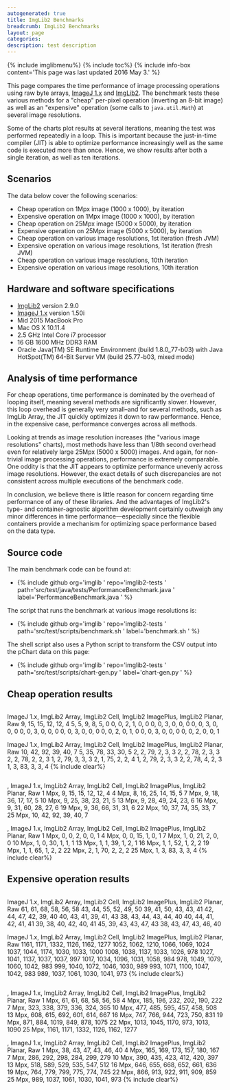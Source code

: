 ```yaml
---
autogenerated: true
title: ImgLib2 Benchmarks
breadcrumb: ImgLib2 Benchmarks
layout: page
categories: 
description: test description
---
```


{% include imglibmenu%}
{% include toc%}
{% include info-box content='This page was last updated 2016 May 3.' %}

This page compares the time performance of image processing operations using raw byte arrays, [ImageJ 1.x](ImageJ_1.x ) and [ImgLib2](ImgLib2 ). The benchmark tests these various methods for a "cheap" per-pixel operation (inverting an 8-bit image) as well as an "expensive" operation (some calls to `java.util.Math`) at several image resolutions.

Some of the charts plot results at several iterations, meaning the test was performed repeatedly in a loop. This is important because the just-in-time compiler (JIT) is able to optimize performance increasingly well as the same code is executed more than once. Hence, we show results after both a single iteration, as well as ten iterations.

## Scenarios

The data below cover the following scenarios:

  - Cheap operation on 1Mpx image (1000 x 1000), by iteration
  - Expensive operation on 1Mpx image (1000 x 1000), by iteration
  - Cheap operation on 25Mpx image (5000 x 5000), by iteration
  - Expensive operation on 25Mpx image (5000 x 5000), by iteration
  - Cheap operation on various image resolutions, 1st iteration (fresh JVM)
  - Expensive operation on various image resolutions, 1st iteration (fresh JVM)
  - Cheap operation on various image resolutions, 10th iteration
  - Expensive operation on various image resolutions, 10th iteration

## Hardware and software specifications

  - [ImgLib2](ImgLib2 ) version 2.9.0
  - [ImageJ 1.x](ImageJ_1.x ) version 1.50i
  - Mid 2015 MacBook Pro
  - Mac OS X 10.11.4
  - 2.5 GHz Intel Core i7 processor
  - 16 GB 1600 MHz DDR3 RAM
  - Oracle Java(TM) SE Runtime Environment (build 1.8.0\_77-b03) with Java HotSpot(TM) 64-Bit Server VM (build 25.77-b03, mixed mode)

## Analysis of time performance

For cheap operations, time performance is dominated by the overhead of looping itself, meaning several methods are significantly slower. However, this loop overhead is generally very small–and for several methods, such as ImgLib Array, the JIT quickly optimizes it down to raw performance. Hence, in the expensive case, performance converges across all methods.

Looking at trends as image resolution increases (the "various image resolutions" charts), most methods have less than 1/8th second overhead even for relatively large 25Mpx (5000 x 5000) images. And again, for non-trivial image processing operations, performance is extremely comparable. One oddity is that the JIT appears to optimize performance unevenly across image resolutions. However, the exact details of such discrepancies are not consistent across multiple executions of the benchmark code.

In conclusion, we believe there is little reason for concern regarding time performance of any of these libraries. And the advantages of ImgLib2's type- and container-agnostic algorithm development certainly outweigh any minor differences in time performance—especially since the flexible containers provide a mechanism for optimizing space performance based on the data type.

## Source code

The main benchmark code can be found at:

  - {% include github org='imglib ' repo='imglib2-tests ' path='src/test/java/tests/PerformanceBenchmark.java ' label='PerformanceBenchmark.java ' %}

The script that runs the benchmark at various image resolutions is:

  - {% include github org='imglib ' repo='imglib2-tests ' path='src/test/scripts/benchmark.sh ' label='benchmark.sh ' %}

The shell script also uses a Python script to transform the CSV output into the pChart data on this page:

  - {% include github org='imglib ' repo='imglib2-tests ' path='src/test/scripts/chart-gen.py ' label='chart-gen.py ' %}

## Cheap operation results

<div style="float: left">

<pLines ymin=0 title="Iteration x Time (ms) at 1 Mpx" size=300x250 plots> ImageJ 1.x, ImgLib2 Array, ImgLib2 Cell, ImgLib2 ImagePlus, ImgLib2 Planar, Raw 9, 15, 15, 12, 12, 4 5, 5, 9, 8, 5, 0 0, 0, 2, 1, 0, 0 0, 0, 3, 0, 0, 0 0, 0, 3, 0, 0, 0 0, 0, 3, 0, 0, 0 0, 0, 3, 0, 0, 0 0, 0, 2, 0, 1, 0 0, 0, 3, 0, 0, 0 0, 0, 2, 0, 0, 1 </pLines>

</div>

<pLines ymin=0 title="Iteration x Time (ms) at 25 Mpx" size=435x250 plots legend> ImageJ 1.x, ImgLib2 Array, ImgLib2 Cell, ImgLib2 ImagePlus, ImgLib2 Planar, Raw 10, 42, 92, 39, 40, 7 5, 35, 78, 33, 30, 5 2, 2, 79, 2, 3, 3 2, 2, 78, 2, 3, 3 2, 2, 78, 2, 2, 3 1, 2, 79, 3, 3, 3 2, 1, 75, 2, 2, 4 1, 2, 79, 2, 3, 3 2, 2, 78, 4, 2, 3 1, 3, 83, 3, 3, 4 </pLines> {% include clear%}


<div style="float: left">

<pLines ymin=0 title="Resolution x Time (ms) at iteration #1" size=300x250 angle=90 cubic plots> , ImageJ 1.x, ImgLib2 Array, ImgLib2 Cell, ImgLib2 ImagePlus, ImgLib2 Planar, Raw 1 Mpx, 9, 15, 15, 12, 12, 4 4 Mpx, 8, 16, 25, 14, 15, 5 7 Mpx, 9, 18, 36, 17, 17, 5 10 Mpx, 9, 25, 38, 23, 21, 5 13 Mpx, 9, 28, 49, 24, 23, 6 16 Mpx, 9, 31, 60, 28, 27, 6 19 Mpx, 9, 36, 66, 31, 31, 6 22 Mpx, 10, 37, 74, 35, 33, 7 25 Mpx, 10, 42, 92, 39, 40, 7 </pLines>

</div>

<pLines ymin=0 title="Resolution x Time (ms) at iteration #10" size=435x250 angle=90 cubic plots legend> , ImageJ 1.x, ImgLib2 Array, ImgLib2 Cell, ImgLib2 ImagePlus, ImgLib2 Planar, Raw 1 Mpx, 0, 0, 2, 0, 0, 1 4 Mpx, 0, 0, 15, 1, 0, 1 7 Mpx, 1, 0, 21, 2, 0, 0 10 Mpx, 1, 0, 30, 1, 1, 1 13 Mpx, 1, 1, 39, 1, 2, 1 16 Mpx, 1, 1, 52, 1, 2, 2 19 Mpx, 1, 1, 65, 1, 2, 2 22 Mpx, 2, 1, 70, 2, 2, 2 25 Mpx, 1, 3, 83, 3, 3, 4 </pLines> {% include clear%}


## Expensive operation results

<div style="float: left">

<pLines ymin=0 title="Iteration x Time (ms) at 1 Mpx" size=300x250 plots> ImageJ 1.x, ImgLib2 Array, ImgLib2 Cell, ImgLib2 ImagePlus, ImgLib2 Planar, Raw 61, 61, 68, 58, 56, 58 43, 44, 55, 52, 49, 50 39, 41, 50, 43, 43, 41 42, 44, 47, 42, 39, 40 40, 43, 41, 39, 41, 43 38, 43, 44, 43, 44, 40 40, 44, 41, 42, 41, 41 39, 38, 40, 42, 40, 41 45, 39, 43, 43, 47, 43 38, 43, 47, 43, 46, 40 </pLines>

</div>

<pLines ymin=0 title="Iteration x Time (ms) at 25 Mpx" size=435x250 plots legend> ImageJ 1.x, ImgLib2 Array, ImgLib2 Cell, ImgLib2 ImagePlus, ImgLib2 Planar, Raw 1161, 1171, 1332, 1126, 1162, 1277 1052, 1062, 1210, 1066, 1069, 1024 1037, 1044, 1174, 1030, 1033, 1000 1008, 1038, 1137, 1033, 1026, 978 1027, 1041, 1137, 1037, 1037, 997 1017, 1034, 1096, 1031, 1058, 984 978, 1049, 1079, 1060, 1042, 983 999, 1040, 1072, 1046, 1030, 989 993, 1071, 1100, 1047, 1042, 983 989, 1037, 1061, 1030, 1041, 973 </pLines> {% include clear%}


<div style="float: left">

<pLines ymin=0 title="Resolution x Time (ms) at iteration #1" size=300x250 angle=90 cubic plots> , ImageJ 1.x, ImgLib2 Array, ImgLib2 Cell, ImgLib2 ImagePlus, ImgLib2 Planar, Raw 1 Mpx, 61, 61, 68, 58, 56, 58 4 Mpx, 185, 196, 232, 202, 190, 222 7 Mpx, 323, 338, 379, 336, 324, 365 10 Mpx, 477, 485, 595, 457, 458, 508 13 Mpx, 608, 615, 692, 601, 614, 667 16 Mpx, 747, 766, 944, 723, 750, 831 19 Mpx, 871, 884, 1019, 849, 878, 1075 22 Mpx, 1013, 1045, 1170, 973, 1013, 1090 25 Mpx, 1161, 1171, 1332, 1126, 1162, 1277 </pLines>

</div>

<pLines ymin=0 title="Resolution x Time (ms) at iteration #10" size=435x250 angle=90 cubic plots legend> , ImageJ 1.x, ImgLib2 Array, ImgLib2 Cell, ImgLib2 ImagePlus, ImgLib2 Planar, Raw 1 Mpx, 38, 43, 47, 43, 46, 40 4 Mpx, 165, 169, 173, 157, 180, 167 7 Mpx, 286, 292, 298, 284, 299, 279 10 Mpx, 390, 435, 423, 412, 420, 397 13 Mpx, 518, 589, 529, 535, 547, 512 16 Mpx, 646, 655, 668, 652, 661, 636 19 Mpx, 764, 779, 799, 775, 774, 745 22 Mpx, 866, 913, 922, 911, 909, 859 25 Mpx, 989, 1037, 1061, 1030, 1041, 973 </pLines> {% include clear%}

